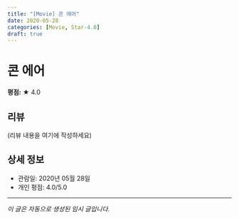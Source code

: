 ```yaml
---
title: "[Movie] 콘 에어"
date: 2020-05-28
categories: [Movie, Star-4.0]
draft: true
---
```


# 콘 에어

**평점:** ★ 4.0

## 리뷰

(리뷰 내용을 여기에 작성하세요)

## 상세 정보

- 관람일: 2020년 05월 28일
- 개인 평점: 4.0/5.0

---

*이 글은 자동으로 생성된 임시 글입니다.*
